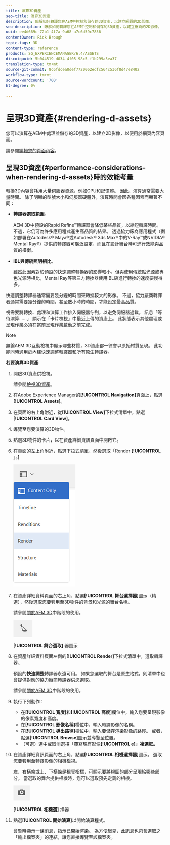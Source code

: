```yaml
---
title: 演算3D資產
seo-title: 演算3D資產
description: 瞭解如何轉譯您在AEM中控制和儲存的3D資產，以建立網頁的2D影像。
seo-description: 瞭解如何轉譯您在AEM中控制和儲存的3D資產，以建立網頁的2D影像。
uuid: ee4d669c-72b1-4f7a-9a68-a7c6d59c7856
contentOwner: Rick Brough
topic-tags: 3D
content-type: reference
products: SG_EXPERIENCEMANAGER/6.4/ASSETS
discoiquuid: 5b044519-d034-4f05-98c5-f1b299a3ea37
translation-type: tm+mt
source-git-commit: 8c6fdcea0def7720062edfc564c536f8d47e8402
workflow-type: tm+mt
source-wordcount: '700'
ht-degree: 0%

---
```



# 呈現3D資產{#rendering-d-assets}

您可以演算在AEM中處理並儲存的3D資產，以建立2D影像，以便用於網頁內容頁面。

請參閱[編輯您的頁面內容](/help/sites-authoring/qg-page-authoring.md#editing-your-page-content)。

## 呈現3D資產{#performance-considerations-when-rendering-d-assets}時的效能考量

轉換3D內容會耗用大量伺服器資源，例如CPU和記憶體。 因此，演算通常需要大量時間。 除了明顯的型號大小和伺服器硬體外，演算時間會因各種因素而顯著不同：

* **轉譯器選取範圍**。

   AEM 3D中預設的Rapid Refine™轉譯器會降低某些品質，以縮短轉譯時間。 不過，它仍可為許多應用程式產生高品質的結果。 透過協力廠商應用程式（例如部署在Autodesk® Maya®或Autodesk® 3ds Max®中的V-Ray™或NVIDIA® Mental Ray®）提供的轉譯器可廣泛設定，而且在設計舞台時可進行效能與品質的權衡。

* **IBL與傳統照明相比**。

   雖然此因素對於預設的快速調整轉換器的影響較小，但與使用傳統點光源或專色光源時相比，Mental Ray等第三方轉換器使用IBL級進行轉換的速度要慢得多。

快速調整轉譯器通常需要幾分鐘的時間來轉換較大的影像。 不過，協力廠商轉譯者通常需要幾分鐘的時間，甚至數小時的時間，才能設定最高品質。

視需要將轉換、處理和演算工作排入伺服器佇列，以避免伺服器過載。 訊息「等待演算……」 顯示在「卡片檢視」中最近上傳的資產上。 此狀態表示其他處理或呈現作業必須在當前呈現作業啟動之前完成。

>[!NOTE]
>
>無論AEM 3D互動檢視中顯示哪些材質，3D資產都一律會以原始材質呈現。 此功能同時適用於內建快速調整轉譯器和所有原生轉譯器。

**若要演算3D資產**:

1. 開啟3D資產供檢視。

   請參閱[檢視3D資產](viewing-3d-assets.md)。

1. 在Adobe Experience Manager的&#x200B;**[!UICONTROL Navigation]**&#x200B;頁面上，點選&#x200B;**[!UICONTROL Assets]**。
1. 在頁面的右上角附近，從&#x200B;**[!UICONTROL View]**&#x200B;下拉式清單中，點選&#x200B;**[!UICONTROL Card View]**。
1. 導覽至您要演算的3D物件。
1. 點選3D物件的卡片，以在資產詳細資訊頁面中開啟它。
1. 在頁面的左上角附近，點選下拉式清單，然後選取「Render **[!UICONTROL 」。]**

   ![chlimage_1-369](assets/chlimage_1-369.png)

1. 在資產詳細資料頁面的右上角，點選&#x200B;**[!UICONTROL 舞台選擇器]**&#x200B;圖示（精選），然後選取您要套用至3D物件的背景和光源的舞台名稱。

   請參閱[關於AEM 3D](about-the-use-of-stages-in-aem-3d.md)中階段的使用。

   ![chlimage_1-370](assets/chlimage_1-370.png)

   **[!UICONTROL 舞台選取]** 器圖示

1. 在資產詳細資料頁面左側的&#x200B;**[!UICONTROL Render]**&#x200B;下拉式清單中，選取轉譯器。

   預設的&#x200B;**快速調整**&#x200B;轉譯器永遠可用。 如果您選取的舞台是原生格式，則清單中也會提供對應的協力廠商轉譯器供您選取。

   請參閱[關於AEM 3D](about-the-use-of-stages-in-aem-3d.md)中階段的使用。

1. 執行下列動作：

   * 在&#x200B;**[!UICONTROL 寬度]**&#x200B;和&#x200B;**[!UICONTROL 高度]**&#x200B;欄位中，輸入您要呈現影像的像素寬度和高度。
   * 在&#x200B;**[!UICONTROL 影像名稱]**&#x200B;欄位中，輸入轉譯影像的名稱。
   * 在&#x200B;**[!UICONTROL 導出路徑]**&#x200B;欄位中，輸入要儲存渲染影像的路徑。 或者，點選&#x200B;**[!UICONTROL Browse]**&#x200B;圖示並導覽至位置。
   * （可選）選中或取消選擇「覆寫現有影像&#x200B;**[!UICONTROL e]」複選框。**

1. 在資產詳細資訊頁面的右上角，點選&#x200B;**[!UICONTROL 相機選擇器]**&#x200B;圖示。 選取您要套用至轉譯影像的相機檢視。

   左、右橫條或上、下橫條是視覺指標，可顯示要將視圖的部分呈現給哪些部分。 當選取的舞台提供相機時，您可以選取預先定義的相機。

   ![chlimage_1-371](assets/chlimage_1-371.png)

   **[!UICONTROL 相機選]** 擇器

1. 點選&#x200B;**[!UICONTROL 開始演算]**&#x200B;以開始演算程式。

   會暫時顯示一條消息，指示已開始渲染。 為方便起見，此訊息也包含選取之「輸出檔案夾」的連結，讓您直接導覽至該檔案夾。

